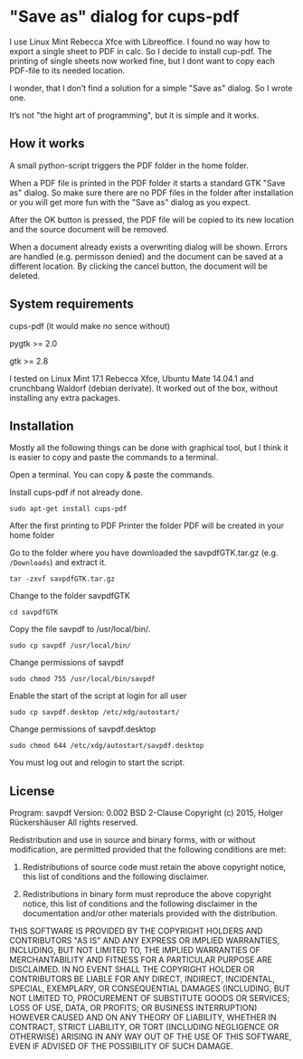 # "Save as" dialog for cups-pdf
I use Linux Mint Rebecca Xfce with Libreoffice.
I found no way how to export a single sheet to PDF in calc.
So I decide to install cup-pdf. The printing of single sheets now worked fine,
but I dont want to copy each PDF-file to its needed location.

I wonder, that I don’t find a solution for a simple "Save as" dialog.
So I wrote one.

It’s not "the hight art of programming", but it is simple and it works.

## How it works
A small python-script triggers the PDF folder in the home folder.

When a PDF file is printed in the PDF folder it starts a standard GTK "Save as" dialog.
So make sure there are no PDF files in the folder after installation or you will
get more fun with the "Save as" dialog as you expect.

After the OK button is pressed, the PDF file will be copied to its new location and the
source document will be removed.

When a document already exists a overwriting dialog will be shown.
Errors are handled (e.g. permisson denied) and the document can be saved at a different
location.
By clicking the cancel button, the document will be deleted.

## System requirements
cups-pdf (it would make no sence without)

pygtk >= 2.0

gtk >= 2.8

I tested on Linux Mint 17.1 Rebecca Xfce, Ubuntu Mate 14.04.1 and crunchbang Waldorf (debian derivate).
It worked out of the box, without installing any extra packages.

## Installation
Mostly all the following things can be done with graphical tool,
but I think it is easier to copy and paste the commands to a terminal.

Open a terminal. You can copy & paste the commands.

Install cups-pdf if not already done.

``
sudo apt-get install cups-pdf
``

After the first printing to PDF Printer the folder PDF will be created in your home folder

Go to the folder where you have downloaded the savpdfGTK.tar.gz (e.g. ``/Downloads``) and extract it.

``
tar -zxvf savpdfGTK.tar.gz
``

Change to the folder savpdfGTK

``
cd savpdfGTK
``

Copy the file savpdf to /usr/local/bin/. 

``
sudo cp savpdf /usr/local/bin/
``

Change permissions of savpdf

``
sudo chmod 755 /usr/local/bin/savpdf
``

Enable the start of the script at login for all user

``
sudo cp savpdf.desktop /etc/xdg/autostart/
``

Change permissions of savpdf.desktop

``
sudo chmod 644 /etc/xdg/autostart/savpdf.desktop
``

You must log out and relogin to start the script.

## License
Program: savpdf
Version: 0.002
BSD 2-Clause
Copyright (c) 2015, Holger Rückershäuser
All rights reserved.

Redistribution and use in source and binary forms, with or without modification, are permitted provided that the following conditions are met:

1. Redistributions of source code must retain the above copyright notice, this list of conditions and the following disclaimer.

2. Redistributions in binary form must reproduce the above copyright notice, this list of conditions and the following disclaimer in the documentation and/or other materials provided with the distribution.

THIS SOFTWARE IS PROVIDED BY THE COPYRIGHT HOLDERS AND CONTRIBUTORS "AS IS" AND ANY EXPRESS OR IMPLIED WARRANTIES, INCLUDING, BUT NOT LIMITED TO, THE IMPLIED WARRANTIES OF MERCHANTABILITY AND FITNESS FOR A PARTICULAR PURPOSE ARE DISCLAIMED. IN NO EVENT SHALL THE COPYRIGHT HOLDER OR CONTRIBUTORS BE LIABLE FOR ANY DIRECT, INDIRECT, INCIDENTAL, SPECIAL, EXEMPLARY, OR CONSEQUENTIAL DAMAGES (INCLUDING, BUT NOT LIMITED TO, PROCUREMENT OF SUBSTITUTE GOODS OR SERVICES; LOSS OF USE, DATA, OR PROFITS; OR BUSINESS INTERRUPTION) HOWEVER CAUSED AND ON ANY THEORY OF LIABILITY, WHETHER IN CONTRACT, STRICT LIABILITY, OR TORT (INCLUDING NEGLIGENCE OR OTHERWISE) ARISING IN ANY WAY OUT OF THE USE OF THIS SOFTWARE, EVEN IF ADVISED OF THE POSSIBILITY OF SUCH DAMAGE.
